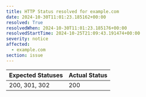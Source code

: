 ```yaml
---
title: HTTP Status resolved for example.com
date: 2024-10-30T11:01:23.185162+00:00
resolved: True
resolvedWhen: 2024-10-30T11:01:23.185176+00:00
resolvedStartTime: 2024-10-25T21:09:43.191474+00:00
severity: notice
affected:
  - example.com
section: issue
---
```


| Expected Statuses | Actual Status  |
|-------------------|----------------|
| 200, 301, 302 | 200 |
